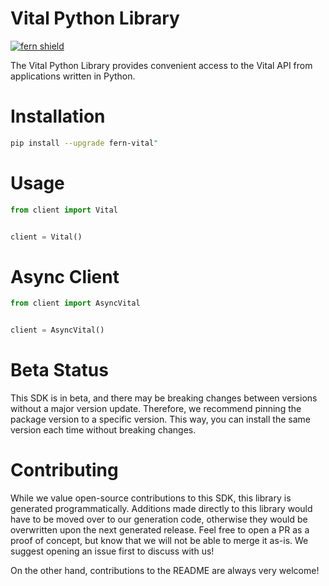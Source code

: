 <!-- Begin Title, generated by Fern  -->
# Vital Python Library

[![fern shield](https://img.shields.io/badge/%F0%9F%8C%BF-SDK%20generated%20by%20Fern-brightgreen)](https://github.com/fern-api/fern)

The Vital Python Library provides convenient access to the Vital API from applications written in Python.
<!-- End Title  -->

<!-- Begin Installation, generated by Fern  -->
# Installation

```sh
pip install --upgrade fern-vital"
```
<!-- End Installation  -->

<!-- Begin Usage, generated by Fern  -->
# Usage

```python
from client import Vital


client = Vital()
```
<!-- End Usage  -->

<!-- Begin Async Usage, generated by Fern  -->
# Async Client

```python
from client import AsyncVital


client = AsyncVital()
```
<!-- End Async Usage  -->

<!-- Begin Status, generated by Fern  -->
# Beta Status

This SDK is in beta, and there may be breaking changes between versions without a major 
version update. Therefore, we recommend pinning the package version to a specific version. 
This way, you can install the same version each time without breaking changes.
<!-- End Status  -->

<!-- Begin Contributing, generated by Fern  -->
# Contributing

While we value open-source contributions to this SDK, this library is generated programmatically. 
Additions made directly to this library would have to be moved over to our generation code, 
otherwise they would be overwritten upon the next generated release. Feel free to open a PR as
 a proof of concept, but know that we will not be able to merge it as-is. We suggest opening 
an issue first to discuss with us!

On the other hand, contributions to the README are always very welcome!
<!-- End Contributing  -->

